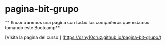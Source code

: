 # pagina-bit-grupo

** Encontraremos una pagina con todos los
compañeros que estamos tomando este Bootcamp**

[Visita la pagina del curso ] (https://dany10cruz.github.io/pagina-bit-grupo/)
